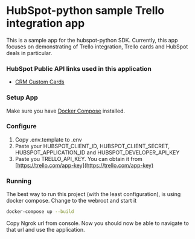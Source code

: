 # HubSpot-python sample Trello integration app

This is a sample app for the hubspot-python SDK. Currently, this app focuses on demonstrating
of Trello integration, Trello cards and HubSpot deals in particular.

### HubSpot Public API links used in this application

- [CRM Custom Cards](https://developers.hubspot.com/docs/api/crm/extensions/custom-cards)

### Setup App

Make sure you have [Docker Compose](https://docs.docker.com/compose/) installed.

### Configure

1. Copy .env.template to .env
2. Paste your HUBSPOT_CLIENT_ID, HUBSPOT_CLIENT_SECRET, HUBSPOT_APPLICATION_ID and HUBSPOT_DEVELOPER_API_KEY
3. Paste you TRELLO_API_KEY. You can obtain it from [https://trello.com/app-key](https://trello.com/app-key)

### Running

The best way to run this project (with the least configuration), is using docker compose.  Change to the webroot and start it

```bash
docker-compose up --build
```

Copy Ngrok url from console. Now you should now be able to navigate to that url and use the application.
